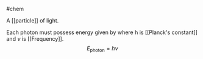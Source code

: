 #chem

A [[particle]] of light.

Each photon must possess energy given by where h is [[Planck's constant]] and $\nu$ is [[Frequency]].
$$E_{\text{photon}}=h\nu$$